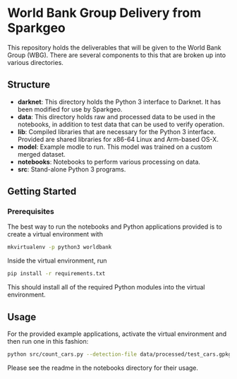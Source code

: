 # World Bank Group Delivery from Sparkgeo

This repository holds the deliverables that will be given to the World Bank Group (WBG).  There are several components to this that are broken up into various directories.

## Structure
* **darknet**: This directory holds the Python 3 interface to Darknet.  It has been modified for use by Sparkgeo.
* **data**: This directory holds raw and processed data to be used in the notebooks, in addition to test data that can be used to verify operation.
* **lib**: Compiled libraries that are necessary for the Python 3 interface.  Provided are shared libraries for x86-64 Linux and Arm-based OS-X.
* **model**: Example modle to run.  This model was trained on a custom merged dataset.
* **notebooks**: Notebooks to perform various processing on data.
* **src**: Stand-alone Python 3 programs.

## Getting Started

### Prerequisites
The best way to run the notebooks and Python applications provided is to create a virtual environment with

```sh
mkvirtualenv -p python3 worldbank
```

Inside the virtual environment, run

```sh
pip install -r requirements.txt
```

This should install all of the required Python modules into the virtual environment.

## Usage
For the provided example applications, activate the virtual environment and then run one in this fashion:

```sh
python src/count_cars.py --detection-file data/processed/test_cars.gpkg --intersect-file data/processed/beitbridge_road_mask_v2.gpkg --output-json cars.geojson
```

Please see the readme in the notebooks directory for their usage.